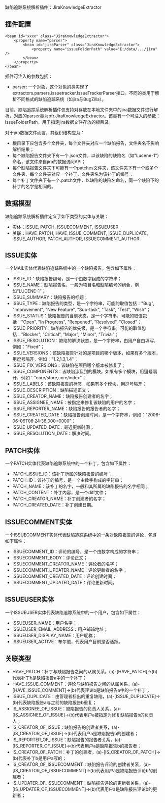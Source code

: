 缺陷追踪系统解析插件：JiraKnowledgeExtractor

插件配置
----------------------------------
    <bean id="xxxx" class="JiraKnowledgeExtractor">
        <property name="parser">
            <bean id="jiraParser" class="JiraKnowledgeExtractor">
                <property name="issueFolderPath" value="E:/data/.../jira" />
            </bean>
        </property>
    </bean>

插件可注入的参数包括：
- parser: 一个对象，这个对象的类实现了extractors.parsers.issuetracker.IssueTrackerParser接口。不同的类用于解析不同格式的缺陷追踪系统（如jira与BugZilla）。

目前，缺陷追踪系统解析插件仅支持对存放在本地文件夹中的jira数据文件进行解析，对应的parser类为pfr.JiraKnowledgeExtractor。该类有一个可注入的参数：issueFolderPath，用于指定jira数据文件存放的根目录。

对于jira数据文件而言，其组织结构应为：
- 根目录下应包含多个文件夹，每个文件夹对应一个缺陷报告，文件夹名不影响解析结果；
- 每个缺陷报告文件夹下有一个.json文件，以该缺陷的缺陷名（如"Lucene-1"）命名，该文件来自jira的数据访问API；
- 每个缺陷报告文件夹下可能有一个patches文件夹，该文件夹下有一个或多个文件夹，每个文件夹对应一个补丁，文件夹名为该补丁的编号；
- 每个补丁文件夹下有一个.patch文件，以缺陷的缺陷名命名，同一个缺陷下的补丁的名字是相同的。

数据模型
----------------------------------

缺陷追踪系统解析插件定义了如下类型的实体与关联：
- 实体：ISSUE, PATCH, ISSUECOMMENT, ISSUEUSER.
- 关联：HAVE_PATCH, HAVE_ISSUE_COMMENT, ISSUE_DUPLICATE, ISSUE_AUTHOR, PATCH_AUTHOR, ISSUECOMMENT_AUTHOR.

ISSUE实体
---------------------------------
一个MAIL实体代表缺陷追踪系统中的一个缺陷报告，包含如下属性：
- ISSUE_ID：缺陷报告编号，是一个由数字组成的字符串；
- ISSUE_NAME：缺陷报告名，一般为项目名和缺陷编号的组合，例如“LUCENE-1”；
- ISSUE_SUMMARY：缺陷报告的标题；
- ISSUE_TYPE：缺陷报告的类型，是一个字符串，可能的取值包括："Bug", "Improvement", "New Feature", "Sub-task", "Task", "Test", "Wish"；
- ISSUE_STATUS：缺陷报告的当前状态，是一个字符串，可能的取值包括："Open", "In Progress", "Reopened", "Resolved", "Closed"；
- ISSUE_PRIORITY：缺陷报告的优先级，是一个字符串，可能的取值包括："Blocker", "Critical", "Major", "Minor", "Trivial"；
- ISSUE_RESOLUTION：缺陷的解决状态，是一个字符串，由用户自由填写，例如："Fixed"；
- ISSUE_VERSIONS：该缺陷报告针对的是项目的哪个版本，如果有多个版本，用逗号隔开，例如："1.2,1.3,1.4"；
- ISSUE_FIX_VERSIONS：该缺陷在项目哪个版本被修复了；
- ISSUE_COMPONENTS：该缺陷涉及到的模块，如果有多个模块，用逗号隔开，例如："core/store,core/index"；
- ISSUE_LABELS：该缺陷报告的标签，如果有多个模块，用逗号隔开；
- ISSUE_DESCRIPTION：缺陷描述正文；
- ISSUE_CREATOR_NAME：缺陷报告创建者的名字；
- ISSUE_ASSIGNEE_NAME：被指定来修复该缺陷的用户的名字；
- ISSUE_REPORTER_NAME：缺陷报告的报告者的名字；
- ISSUE_CREATED_DATE：缺陷报告创建时间，是一个字符串，例如："2006-06-06T06:24:38.000+0000"；
- ISSUE_UPDATED_DATE：最近更新时间；
- ISSUE_RESOLUTION_DATE：解决时间。

PATCH实体
--------------------------------------
一个PATCH实体代表缺陷追踪系统中的一个补丁，包含如下属性：
- PATCH_ISSUE_ID：该补丁所属的缺陷报告的编号；
- PATCH_ID：该补丁的编号，是一个由数字构成的字符串；
- PATCH_NAME：该补丁的名字，一般和其所属的缺陷报告的名字相同；
- PATCH_CONTENT：补丁内容，是一个diff文件；
- PATCH_CREATOR_NAME：补丁创建者的名字；
- PATCH_CREATED_DATE：补丁创建日期。

ISSUECOMMENT实体
----------------------------------------
一个ISSUECOMMENT实体代表缺陷追踪系统中的一条对缺陷报告的评论，包含如下属性：
- ISSUECOMMENT_ID：评论的编号，是一个由数字构成的字符串；
- ISSUECOMMENT_BODY：评论正文；
- ISSUECOMMENT_CREATOR_NAME：评论者的名字；
- ISSUECOMMENT_UPDATER_NAME：评论更新者的名字；
- ISSUECOMMENT_CREATED_DATE：评论创建时间；
- ISSUECOMMENT_UPDATED_DATE：评论更新时间。

ISSUEUSER实体
------------------------------------
一个ISSUEUSER实体代表缺陷追踪系统中的一个用户，包含如下属性：
- ISSUEUSER_NAME：用户名字；
- ISSUEUSER_EMAIL_ADDRESS：用户邮箱地址；
- ISSUEUSER_DISPLAY_NAME：用户昵称；
- ISSUEUSER_ACTIVE：布尔值，代表用户目前是否活跃。

关联类型
-------------------------------------

- HAVE_PATCH：补丁与缺陷报告之间的从属关系，(a)-[HAVE_PATCH]->(b)代表补丁b是缺陷报告a中的一个补丁；
- HAVE_ISSUE_COMMENT：评论与缺陷报告之间的从属关系，(a)-[HAVE_ISSUE_COMMENT]->(b)代表评论b是缺陷报告a中的一个补丁；
- ISSUE_DUPLICATE：由管理者标出的重复缺陷，(a)-[ISSUE_DUPLICATE]->(b)代表缺陷报告a与之前的缺陷报告b重复；
- IS_ASSIGNEE_OF_ISSUE：缺陷报告的负责人关系，(a)-[IS_ASSIGNEE_OF_ISSUE]->(b)代表用户a被指定为修复缺陷报告b的负责人；
- IS_CREATOR_OF_ISSUE：缺陷报告的创建者关系，(a)-[IS_CREATOR_OF_ISSUE]->(b)代表用户a是缺陷报告b的创建者；
- IS_REPORTER_OF_ISSUE：缺陷报告的报告者关系，(a)-[IS_REPORTER_OF_ISSUE]->(b)代表用户a是缺陷报告b的报告者；
- IS_CREATOR_OF_PATCH：补丁的创建者，(a)-[IS_CREATOR_OF_PATCH]->(b)代表补丁b是用户a写的；
- IS_CREATOR_OF_ISSUECOMMENT：缺陷报告评论的创建者关系，(a)-[IS_CREATOR_OF_ISSUECOMMENT]->(b)代表用户a是缺陷报告评论b的创建者；
- IS_UPDATER_OF_ISSUECOMMENT：缺陷报告评论的更新者关系，(a)-[IS_UPDATER_OF_ISSUECOMMENT]->(b)代表用户a是缺陷报告评论b的更新者；
